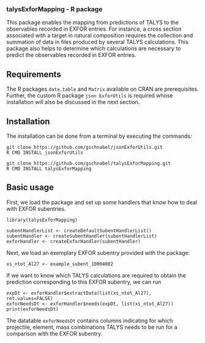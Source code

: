 ### talysExforMapping - R package

This package enables the mapping from predictions of TALYS to the observables
recorded in EXFOR entries. For instance, a cross section associated with a
target in natural composition requires the collection and summation of 
data in files produced by several TALYS calculations. 
This package also helps to determine which calculations are necessary to 
predict the observables recorded in EXFOR entries.

## Requirements

The R packages `data.table` and `Matrix` available on CRAN are prerequisites. 
Further, the custom R package `json ExforUtils` is required whose installation
will also be discussed in the next section.

## Installation

The installation can be done from a terminal by executing the commands:
```{bash}
git clone https://github.com/gschnabel/jsonExforUtils.git
R CMD INSTALL jsonExforUtils

git clone https://github.com/gschnabel/talysExforMapping.git
R CMD INSTALL talysExforMapping
```

## Basic usage

First, we load the package and set up some handlers that know how to deal with
EXFOR subentries. 
```{r}
library(talysExforMapping)

subentHandlerList <- createDefaultSubentHandlerList()
subentHandler <- createSubentHandler(subentHandlerList)
exforHandler <- createExforHandler(subentHandler)
```

Next, we load an exemplary EXFOR subentry provided with the package: 
```{r}
xs_ntot_Al27 <- example_subent_10004002
```

If we want to know which TALYS calculations are required to obtain the
prediction corresponding to this EXFOR subentry, we can run
```{r}
expDt <- exforHandler$extractData(list(xs_ntot_Al27), ret.values=FALSE)
exforNeedsDt <- exforHandler$needs(expDt, list(xs_ntot_Al27))
print(exforNeedsDt)
```
The datatable `exforNeedsDt` contains columns indicating for which 
projectile, element, mass combinations TALYS needs to be run for 
a comparison with the EXFOR subentry.
